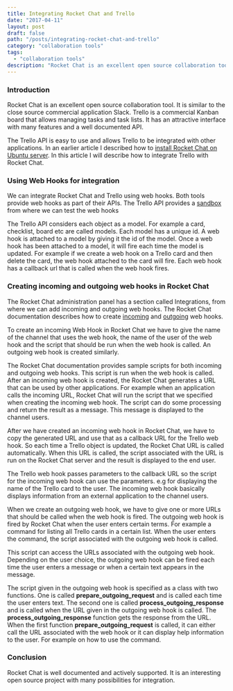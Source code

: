 ```yaml
---
title: Integrating Rocket Chat and Trello
date: "2017-04-11"
layout: post
draft: false
path: "/posts/integrating-rocket-chat-and-trello"
category: "collaboration tools"
tags:
  - "collaboration tools"
description: "Rocket Chat is an excellent open source collaboration tool. It is similar to the close source commercial application Slack. Trello is a commercial Kanban board that allows managing tasks and task lists. It has an attractive interface with many features and a well documented API."
---
```


### Introduction
Rocket Chat is an excellent open source collaboration tool. It is similar to the close source commercial application Slack. Trello is a commercial Kanban board that allows managing tasks and task lists. It has an attractive interface with many features and a well documented API.

The Trello API is easy to use and allows Trello to be integrated with other applications. In an earlier article I described how to [install Rocket Chat on Ubuntu server](/posts/installing-rocket-chat-and-wekan-on-ubuntu-server). In this article I will describe how to integrate Trello with Rocket Chat.

### Using Web Hooks for integration
We can integrate Rocket Chat and Trello using web hooks. Both tools provide web hooks as part of their APIs. The Trello API provides a [sandbox](https://developers.trello.com/sandbox) from where we can test the web hooks

The Trello API considers each object as a model. For example a card, checklist, board etc are called models. Each model has a unique id. A web hook is attached to a model by giving it the id of the model. Once a web hook has been attached to a model, it will fire each time the model is updated. For example if we create a web hook on a Trello card and then delete the card, the web hook attached to the card will fire. Each web hook has a callback url that is called when the web hook fires.

### Creating incoming and outgoing web hooks in Rocket Chat
The Rocket Chat administration panel has a section called Integrations, from where we can add incoming and outgoing web hooks. The Rocket Chat documentation describes how to create [incoming](https://rocket.chat/docs/administrator-guides/integrations/#incoming-webhook-scripting) and [outgoing](https://rocket.chat/docs/administrator-guides/integrations/#outgoing-webhook-scripting) web hooks.

To create an incoming Web Hook in Rocket Chat we have to give the name of the channel that uses the web hook, the name of the user of the web hook and the script that should be run when the web hook is called. An outgoing web hook is created similarly.

The Rocket Chat documentation provides sample scripts for both incoming and outgoing web hooks. This script is run when the web hook is called. After an incoming web hook is created, the Rocket Chat generates a URL that can be used by other applications. For example when an application calls the incoming URL, Rocket Chat will run the script that we specified when creating the incoming web hook. The script can do some processing and return the result as a message. This message is displayed to the channel users.

After we have created an incoming web hook in Rocket Chat, we have to copy the generated URL and use that as a callback URL for the Trello web hook. So each time a Trello object is updated, the Rocket Chat URL is called automatically. When this URL is called, the script associated with the URL is run on the Rocket Chat server and the result is displayed to the end user.

The Trello web hook passes parameters to the callback URL so the script for the incoming web hook can use the parameters. e.g for displaying the name of the Trello card to the user. The incoming web hook basically displays information from an external application to the channel users.

When we create an outgoing web hook, we have to give one or more URLs that should be called when the web hook is fired. The outgoing web hook is fired by Rocket Chat when the user enters certain terms. For example a command for listing all Trello cards in a certain list. When the user enters the command, the script associated with the outgoing web hook is called.

This script can access the URLs associated with the outgoing web hook. Depending on the user choice, the outgoing web hook can be fired each time the user enters a message or when a certain text appears in the message.

The script given in the outgoing web hook is specified as a class with two functions. One is called **prepare_outgoing_request** and is called each time the user enters text. The second one is called **process_outgoing_response** and is called when the URL given in the outgoing web hook is called. The **process_outgoing_response** function gets the response from the URL. When the first function **prepare_outgoing_request** is called, it can either call the URL associated with the web hook or it can display help information to the user. For example on how to use the command.

### Conclusion
Rocket Chat is well documented and actively supported. It is an interesting open source project with many possibilities for integration.
